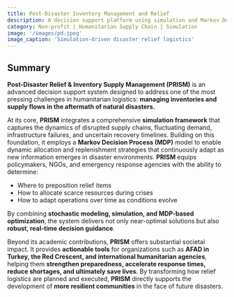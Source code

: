 ```yaml
---
title: Post-Disaster Inventory Management and Relief
description: A decision support platform using simulation and Markov Decision Processes (MDPs) to optimize post-disaster inventory prepositioning, allocation, and distribution under uncertainty.
category: Non-profit | Humanitarian Supply Chain | Simulation
image: '/images/pd.jpeg'
image_caption: 'Simulation-driven disaster relief logistics'
---
```


## Summary

**Post-Disaster Relief & Inventory Supply Management (PRISM)** is an advanced decision support system designed to address one of the most pressing challenges in humanitarian logistics: **managing inventories and supply flows in the aftermath of natural disasters.**

At its core, **PRISM** integrates a comprehensive **simulation framework** that captures the dynamics of disrupted supply chains, fluctuating demand, infrastructure failures, and uncertain recovery timelines. Building on this foundation, it employs a **Markov Decision Process (MDP)** model to enable dynamic allocation and replenishment strategies that continuously adapt as new information emerges in disaster environments. **PRISM** equips policymakers, NGOs, and emergency response agencies with the ability to determine:  
- Where to preposition relief items
- How to allocate scarce resources during crises
- How to adapt operations over time as conditions evolve

By combining **stochastic modeling, simulation, and MDP-based optimization**, the system delivers not only near-optimal solutions but also **robust, real-time decision guidance**.

Beyond its academic contributions, **PRISM** offers substantial societal impact. It provides **actionable tools** for organizations such as **AFAD in Turkey, the Red Crescent, and international humanitarian agencies**, helping them **strengthen preparedness, accelerate response times, reduce shortages, and ultimately save lives**.  By transforming how relief logistics are planned and executed, **PRISM** directly supports the development of **more resilient communities** in the face of future disasters.
